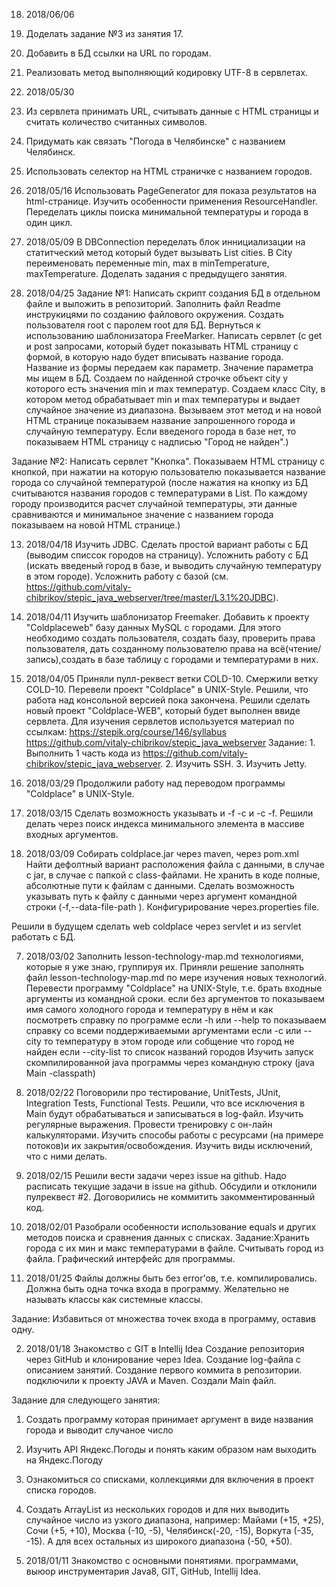 018. 2018/06/06
1. Доделать задание №3 из занятия 17.
2. Добавить в БД ссылки на URL по городам.
3. Реализовать метод выполняющий кодировку UTF-8 в сервлетах.

017. 2018/05/30
1. Из сервлета принимать URL, считывать данные с HTML страницы и считать количество считанных символов.
2. Придумать как связать "Погода в Челябинске" с названием Челябинск.
3. Использовать селектор на HTML страничке с названием городов.

016. 2018/05/16
Использовать PageGenerator для показа результатов на html-странице.
Изучить особенности применения ResourceHandler.
Переделать циклы поиска минимальной температуры и города в один цикл.

015. 2018/05/09
В DBConnection переделать блок иннициализации на статитческий метод который будет вызывать List<City> cities.
В City переименовать переменные min, max в minTemperature, maxTemperature.
Доделать задания с предыдущего занятия.

014. 2018/04/25
Задание №1:
Написать скрипт создания БД в отдельном файле и выложить в репозиторий.
Заполнить файл Readme инструкицями по созданию файлового окружения.
Создать пользователя root с паролем root для БД.
Вернуться к использованию шаблонизатора FreeMarker.
Написать сервлет (с get и post запросами, который будет показывать HTML страницу с формой, в которую надо будет
вписывать название города. Название из формы передаем как параметр. Значение параметра мы ищем в БД.
Создаем по найденной строчке объект city у которого есть значения min и max температур. Создаем класс City,
в котором метод обрабатывает min и max температуры и выдает случайное значение из диапазона. Вызываем этот метод
и на новой HTML странице показываем название запрошенного города и случайную температуру.
Если введеного города в базе нет, то показываем HTML страницу с надписью "Город не найден".)

Задание №2:
Написать сервлет "Кнопка". Показываем HTML страницу с кнопкой, при нажатии на которую пользователю показывается
название города со случайной температурой (после нажатия на кнопку из БД считываются названия городов с температурами
в List. По каждому городу производится расчет случайной температуры, эти данные сравниваются и минимальное
значение с названием города показываем на новой HTML странице.)

013. 2018/04/18 
Изучить JDBC. Сделать простой вариант работы с БД (выводим списсок городов на страницу).
Усложнить работу с БД (искать введеный город в базе, и выводить случайную температуру в этом городе).
Усложнить работу с базой (см. https://github.com/vitaly-chibrikov/stepic_java_webserver/tree/master/L3.1%20JDBC).

012. 2018/04/11
Изучить шаблонизатор Freemaker.
Добавить к проекту "Coldplaceweb" базу данных MySQL с городами.
Для этого необходимо создать пользователя, создать базу, проверить права пользователя, 
дать созданному пользователю права на всё(чтение/запись),создать в базе таблицу с городами и температурами в них.

011. 2018/04/05
Приняли пулл-реквест ветки COLD-10. Смержили ветку COLD-10. Перевели проект "Сoldplace" в UNIX-Style.
Решили, что работа над консольной версией пока закончена.
Решили сделать новый проект "Coldplace-WEB", который будет выполнен ввиде сервлета.
Для изучения сервлетов используется материал по ссылкам: https://stepik.org/course/146/syllabus
                                                         https://github.com/vitaly-chibrikov/stepic_java_webserver
Задание: 1. Выполнить 1 часть кода из https://github.com/vitaly-chibrikov/stepic_java_webserver.
         2. Изучить SSH.
         3. Изучить Jetty.

010. 2018/03/29
Продолжили работу над переводом программы "Coldplace" в UNIX-Style.

009. 2018/03/15
Сделать возможность указывать и -f -c и -c -f.
Решили делать через поиск индекса минимального элемента в массиве входных аргументов.

008. 2018/03/09
Собирать coldplace.jar через maven, через pom.xml
Найти дефолтный вариант расположения файла с данными, в случае с jar, в случае с папкой с class-файлами.
Не хранить в коде полные, абсолютные  пути к файлам с данными.
Сделать возможность указывать путь к файлу с данными через аргумент командной строки (-f,--data-file-path <path>).
Конфигурирование через.properties file.

Решили в будущем сделать web coldplace через servlet и из servlet работать с БД.
 

007. 2018/03/02
Заполнить lesson-technology-map.md технологиями, которые я уже знаю, группируя их.
Приняли решение заполнять файл lesson-technology-map.md по мере изучения новых технологий.
Перевести программу "Coldplaсe" на UNIX-Style, т.е. брать входные аргументы из командной сроки.
    если без аргументов то показываем имя самого холодного города и температуру в нём и как посмотреть справку по программе
    если -h или --help то показываем справку со всеми поддерживаемыми аргументами
    если -c <CityName> или --city <CityName> то температуру в этом городе или собщение что город не найден
    если --city-list то список названий городов
Изучить запуск скомпилированной java программы через командную строку (java Main -classpath) 

006. 2018/02/22
Поговорили про тестирование, UnitTests, JUnit, 
Integration Tests, Functional Tests.
Решили, что все исключения в Main будут обрабатываться и записываться в log-файл.
Изучить регулярные выражения. Провести тренировку с он-лайн калькуляторами.
Изучить способы работы с ресурсами (на примере потоков)и их закрытия/освобождения.
Изучить виды исключений, что с ними делать.

005. 2018/02/15
Решили вести задачи через issue на github. Надо расписать текущие задачи в 
issue на github. 
Обсудили и отклонили пулреквест #2.
Договорились не коммитить закомментированный код. 

004.  2018/02/01
Разобрали особенности использование equals и других методов поиска и сравнения данных с списках.
Задание:Хранить города с их мин и макс температурами в файле.
Считывать город из файла.
Графический интерфейс для программы.

003. 2018/01/25
Файлы должны быть без error'ов, т.е. компилировались.
Должна быть одна точка входа в программу.
Желательно не называть классы как системные классы.

Задание:
Избавиться от множества точек входа в программу, оставив одну.

002. 2018/01/18
Знакомство с GIT в Intellij Idea
Создание репозитория через GitHub и клонирование через Idea.
Создание log-файла с описанием занятий.
Создание первого коммита в репозитории.
подключили к проекту JAVA  и Maven.
Создали Mаin файл.

Задание для следующего занятия:
1. Создать программу которая принимает аргумент в виде названия города и выводит случаное число
2. Изучить API Яндекс.Погоды и понять каким образом нам выходить на Яндекс.Погоду
3. Ознакомиться со списками, коллекциями для включения в проект списка городов.
4. Создать ArrayList из нескольких городов и для них выводить случайное число из узкого диапазона, например: Майами (+15, +25), Сочи (+5, +10), Москва (-10, -5), Челябинск(-20, -15), Воркута (-35, -15). А для всех остальных из широкого диапазона (-50, +50).

001. 2018/01/11
Знакомство с основными понятиями. программами, выюор инструментария
Java8, GIT, GitHub, Intellij Idea.
